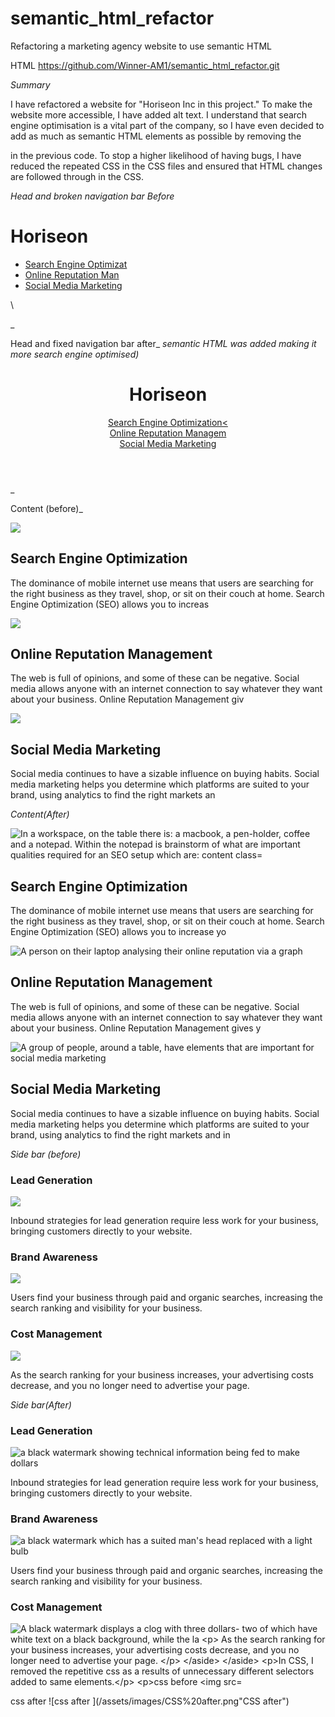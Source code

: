 # semantic_html_refactor
Refactoring a marketing agency website to use semantic HTML

HTML https://github.com/Winner-AM1/semantic_html_refactor.git

_Summary_ 

I have refactored a website for "Horiseon Inc in this project." To make the website more accessible, I have added alt text. I understand that search engine optimisation is a vital part of the company, so I have even decided to add as much as semantic HTML elements as possible by removing the <div> in the previous code. To stop a higher likelihood of having bugs, I have reduced the repeated CSS in the CSS files and ensured that HTML changes are followed through in the CSS.

_Head and broken navigation bar Before_
<head>
    <meta charset="UTF-8" />
    <link rel="stylesheet" href="./assets/css/style.css">
    <title>website</title>
</head>

<body>
    <div class="header">
        <h1>Hori<span class="seo">seo</span>n</h1>
        <div>
            <ul>
                <li>
                    <a href="#search-engine-optimization">Search Engine Optimizat
                </li>
                <li>
                    <a href="#online-reputation-management">Online Reputation Man
                </li>
                <li>
                    <a href="#social-media-marketing">Social Media Marketing</a>
                </li>
            </ul>\
        </div>
    </div>
    <div class="hero"></div>
    <div class="content">

_



Head and fixed navigation bar after_ 
 *semantic HTML was added making it more search engine optimised)* 
<head>
   <meta charset="UTF-8" />
   <link rel="stylesheet" href="./assets/css/style.css">
   <title> Refactoring HTML and CSS code for Horiseon Inc. </title>
</head>
<body>
    <!--header with a navigation bar-->
  <header class="header">
     <h1>Hori<span class="seo">seo</span>n</h1>
    <nav class="navbar">
       <nav class="button">
       <a href="#search-engine-optimization">Search Engine Optimization<
       </nav>
       <nav class="button">
       <a href="#online-reputation-management">Online Reputation Managem
       </nav>
       <nav class="button">
       <a href="#social-media-marketing">Social Media Marketing</a>
       </nav>
    </nav>
  </header>  
     <!--background cover image-->
     <div class="hero" > </div>


_



Content (before)_
 <div class="content">
     <div class="search-engine-optimization">
         <img src="./assets/images/search-engine-optimization.jpg" class="float-left" />
         <h2>Search Engine Optimization</h2>
         <p>
             The dominance of mobile internet use means that users are searching for the right business as they travel, shop, or sit on their couch at home. Search Engine Optimization (SEO) allows you to increas
         </p>
     </div>
     <div id="online-reputation-management" class="online-reputation-management">
         <img src="./assets/images/online-reputation-management.jpg" class="float-right" />
         <h2>Online Reputation Management</h2>
         <p>
             The web is full of opinions, and some of these can be negative. Social media allows anyone with an internet connection to say whatever they want about your business. Online Reputation Management giv
         </p>
     </div>
     <div id="social-media-marketing" class="social-media-marketing">
         <img src="./assets/images/social-media-marketing.jpg" class="float-left" />
         <h2>Social Media Marketing</h2>
         <p>
             Social media continues to have a sizable influence on buying habits. Social media marketing helps you determine which platforms are suited to your brand, using analytics to find the right markets an
         </p>
     </div>
 </div>


_Content(After)_
<main>
  
  <!--
  <!--content that can be found via navigation bar -->
  <section class="content">
  <article id="search-engine-optimization" class="features">
  <img src="./assets/images/search-engine-optimization.jpg"  
  alt= " In a workspace, on the table there is: a macbook, a pen-holder, coffee and a notepad. Within the notepad is brainstorm of what are important qualities required for an SEO setup which are: content
  class="float-left" />
  <h2>Search Engine Optimization</h2>
  <p>
  The dominance of mobile internet use means that users are searching for the right business as they travel, shop, or sit on their couch at home. Search Engine Optimization (SEO) allows you to increase yo
  </p>
  </article>
  <article id="online-reputation-management" class="features">
  <img src="./assets/images/online-reputation-management.jpg" alt= "A person on their laptop analysing their online reputation via a graph" class="float-right" />
  <h2>Online Reputation Management</h2>
  <p>
  The web is full of opinions, and some of these can be negative. Social media allows anyone with an internet connection to say whatever they want about your business. Online Reputation Management gives y
  </p>
  </article>
  <article id="social-media-marketing" class="features">
  <img src="./assets/images/social-media-marketing.jpg" alt="A group of people, around a table, have elements that are important for social media marketing"class="float-left" />
  <h2>Social Media Marketing</h2>
  <p>
  Social media continues to have a sizable influence on buying habits. Social media marketing helps you determine which platforms are suited to your brand, using analytics to find the right markets and in
  </p>
  </article>
 </section>

 _Side bar (before)_
 </div>
 <div class="benefits">
     <div class="benefit-lead">
         <h3>Lead Generation</h3>
         <img src="./assets/images/lead-generation.png" />
         <p>
             Inbound strategies for lead generation require less work for your business, bringing customers directly to your website.
         </p>
     </div>
     <div class="benefit-brand">
         <h3>Brand Awareness</h3>
         <img src="./assets/images/brand-awareness.png" />
         <p>
             Users find your business through paid and organic searches, increasing the search ranking and visibility for your business.
         </p>
     </div>
     <div class="benefit-cost">
         <h3>Cost Management</h3>
         <img src="./assets/images/cost-management.png" />
         <p>
             As the search ranking for your business increases, your advertising costs decrease, and you no longer need to advertise your page.
         </p>
     </div>

_Side bar(After)_
<aside class="benefits">
 <aside class="leadbrandcost">
 <h3>Lead Generation</h3>
 <img src="./assets/images/lead-generation.png" alt="a black watermark showing technical information being fed to make dollars" />
 <p>
 Inbound strategies for lead generation require less work for your business, bringing customers directly to your website.
 </p>
 </aside>
 <aside class="leadbrandcost">
 <h3>Brand Awareness</h3>
 <img src="./assets/images/brand-awareness.png" alt= "a black watermark which has a suited man's head replaced with a light bulb"/>
 <p>
 Users find your business through paid and organic searches, increasing the search ranking and visibility for your business.
 </p>
 </aside>
 <aside class="leadbrandcost">
 <h3>Cost Management</h3>
 <img src="./assets/images/cost-management.png" alt="A black watermark displays a clog with three dollars- two of which have white text on a black background, while the la
 <p>
  As the search ranking for your business increases, your advertising costs decrease, and you no longer need to advertise your page.
 </p>
 </aside>
</aside>


In CSS, I removed the repetitive css as a results of unnecessary different selectors added to same elements.

css before ![ css before](/assets/images/CSS%20before.png "CSS before")

css after ![css after ](/assets/images/CSS%20after.png"CSS after")








